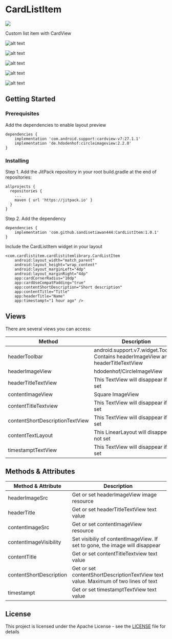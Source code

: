 # CardListItem

[![](https://jitpack.io/v/sandisetiawan444/CardListItem.svg)](https://jitpack.io/#sandisetiawan444/CardListItem)

Custom list item with CardView

![alt text](https://firebasestorage.googleapis.com/v0/b/cardlistitem.appspot.com/o/images%2FScreenshot_2018-08-01-09-03-44-024_com.cardlistitem.cardlistitem.png?alt=media&token=15c01d35-3a5c-45c6-81e8-225759f696f0)

![alt text](https://firebasestorage.googleapis.com/v0/b/cardlistitem.appspot.com/o/images%2FScreenshot_2018-08-01-09-05-15-899_com.cardlistitem.cardlistitem.png?alt=media&token=3a999dac-0b40-469e-89ed-62596c22dbcd)

![alt text](https://firebasestorage.googleapis.com/v0/b/cardlistitem.appspot.com/o/images%2FScreenshot_2018-08-01-09-09-13-692_com.cardlistitem.cardlistitem.png?alt=media&token=af7c03fa-9b1e-4261-8b47-6f7549856786)

![alt text](https://firebasestorage.googleapis.com/v0/b/cardlistitem.appspot.com/o/images%2FScreenshot_2018-08-01-09-10-40-673_com.cardlistitem.cardlistitem.png?alt=media&token=9d0b0446-74c4-4552-bf9d-ed9d1ee0f539)

![alt text](https://firebasestorage.googleapis.com/v0/b/cardlistitem.appspot.com/o/images%2FScreenshot_2018-08-01-09-02-45-030_com.cardlistitem.cardlistitem.png?alt=media&token=2fdbff97-62e8-4d59-a934-0377ab0a32ad)

## Getting Started

### Prerequisites

Add the dependencies to enable layout preview 

```
dependencies {
    implementation 'com.android.support:cardview-v7:27.1.1'
    implementation 'de.hdodenhof:circleimageview:2.2.0'
}
```

### Installing

Step 1. Add the JitPack repository in your root build.gradle at the end of repositories:

```
allprojects {
  repositories {
    ...
    maven { url 'https://jitpack.io' }
  }
}
```

Step 2. Add the dependency

```
dependencies {
    implementation 'com.github.sandisetiawan444:CardListItem:1.0.1'
}
```

Include the CardListItem widget in your layout

```
<com.cardlistitem.cardlistitemlibrary.CardListItem
    android:layout_width="match_parent"
    android:layout_height="wrap_content"
    android:layout_marginLeft="4dp"
    android:layout_marginRight="4dp"
    app:cardCornerRadius="10dp"
    app:cardUseCompatPadding="true"
    app:contentShortDescription="Short description"
    app:contentTitle="Title"
    app:headerTitle="Name"
    app:timestampt="1 hour ago" />
```

## Views

There are several views you can access:

| Method | Description |
|---|---|
| headerToolbar | android.support.v7.widget.Toolbar. Contains headerImageView and headerTitleTextView |
| headerImageView | hdodenhof/CircleImageView |
| headerTitleTextView | This TextView will disappear if not set |
| contentImageView | Square ImageView |
| contentTitleTextview | This TextView will disappear if not set |
| contentShortDescriptionTextView | This TextView will disappear if not set |
| contentTextLayout | This LinearLayout will disappear if not set |
| timestamptTextView | This TextView will disappear if not set |

## Methods & Attributes

| Method & Attribute | Description |
|---|---|
| headerImageSrc | Get or set headerImageView image resource |
| headerTitle | Get or set headerTitleTextView text value |
| contentImageSrc | Get or set contentImageView resource |
| contentImageVisibility | Set visibiliy of contentImageView. If set to gone, the image will disappear |
| contentTitle | Get or set contentTitleTextview text value |
| contentShortDescription | Get or set contentShortDescriptionTextView text value. Maximum of two lines of text |
| timestampt | Get or set timestamptTextView text value |

## License

This project is licensed under the Apache License - see the [LICENSE](LICENSE) file for details
